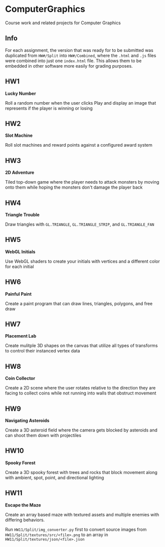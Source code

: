 # ComputerGraphics
Course work and related projects for Computer Graphics

## Info
For each assignment, the version that was ready for to be submitted was duplicated from `HW#/Split` into `HW#/Combined`, where the `.html` and `.js` files were combined into just one `index.html` file. This allows them to be embedded in other software more easily for grading purposes.

## HW1
**Lucky Number**

Roll a random number when the user clicks Play and display an image that represents if the player is winning or losing


## HW2
**Slot Machine**

Roll slot machines and reward points against a configured award system


## HW3
**2D Adventure**

Tiled top-down game where the player needs to attack monsters by moving onto them while hoping the monsters don't damage the player back


## HW4
**Triangle Trouble**

Draw triangles with `GL.TRIANGLE`, `GL.TRIANGLE_STRIP`, and `GL.TRIANGLE_FAN`


## HW5
**WebGL Initials**

Use WebGL shaders to create your initials with vertices and a different color for each initial


## HW6
**Painful Paint**

Create a paint program that can draw lines, triangles, polygons, and free draw


## HW7
**Placement Lab**

Create mulitple 3D shapes on the canvas that utilize all types of transforms to control their instanced vertex data


## HW8
**Coin Collector**

Create a 2D scene where the user rotates relative to the direction they are facing to collect coins while not running into walls that obstruct movement


## HW9
**Navigating Asteroids**

Create a 3D asteroid field where the camera gets blocked by asteroids and can shoot them down with projectiles


## HW10
**Spooky Forest**

Create a 3D spooky forest with trees and rocks that block movement along with ambient, spot, point, and directional lighting


## HW11
**Escape the Maze**

Create an array based maze with textured assets and multiple enemies with differing behaviors.

Run `HW11/Split/img_converter.py` first to convert source images from `HW11/Split/textures/src/<file>.png` to an array in `HW11/Split/textures/json/<file>.json`